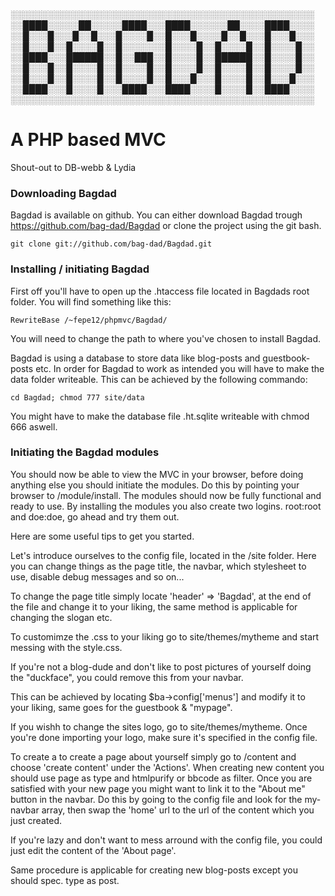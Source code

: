 ░░░░░░░░░░░░░░░░░░░░░░░░░░░░░░░░░░░░░░░░░░░░░░░░░
░░████░░░░░██░░░░░████░░░████░░░░░░██░░░░████░░░░
░░█░░░█░░░█░░█░░░█░░░░█░░█░░░█░░░░█░░█░░░█░░░█░░░
░░█░░░█░░█░░░░█░░█░░░░░░░█░░░░█░░█░░░░█░░█░░░░█░░
░░████░░░██████░░█░░███░░█░░░░█░░██████░░█░░░░█░░
░░█░░░█░░█░░░░█░░█░░░░█░░█░░░░█░░█░░░░█░░█░░░░█░░
░░█░░░█░░█░░░░█░░█░░░░█░░█░░░█░░░█░░░░█░░█░░░█░░░
░░████░░░█░░░░█░░░████░░░████░░░░█░░░░█░░████░░░░
░░░░░░░░░░░░░░░░░░░░░░░░░░░░░░░░░░░░░░░░░░░░░░░░░

<h1>A PHP based MVC</h1>

Shout-out to DB-webb & Lydia

<h3>Downloading Bagdad</h3>

Bagdad is available on github. You can either download Bagdad trough https://github.com/bag-dad/Bagdad or clone the project using the git bash.

    git clone git://github.com/bag-dad/Bagdad.git

<h3>Installing / initiating Bagdad</h3>

First off you'll have to open up the .htaccess file located in Bagdads root folder. 
You will find something like this:

	RewriteBase /~fepe12/phpmvc/Bagdad/

You will need to change the path to where you've chosen to install Bagdad.

Bagdad is using a database to store data like blog-posts and guestbook-posts etc. In order for Bagdad to work as intended you will have to make the data folder writeable.
This can be achieved by the following commando:

    cd Bagdad; chmod 777 site/data

You might have to make the database file .ht.sqlite writeable with chmod 666 aswell.

<h3>Initiating the Bagdad modules</h3>

You should now be able to view the MVC in your browser, before doing anything else you should initiate the modules. Do this by pointing your browser to /module/install.
The modules should now be fully functional and ready to use. 
By installing the modules you also create two logins.
root:root and doe:doe, go ahead and try them out.


Here are some useful tips to get you started.

Let's introduce ourselves to the config file, located in the /site folder. Here you can change things as the page title, the navbar, which stylesheet to use, disable debug messages and so on...

To change the page title simply locate 'header' => 'Bagdad', at the end of the file and change it to your liking, the same method is applicable for changing the slogan etc.

To customimze the .css to your liking go to site/themes/mytheme and start messing with the style.css.

If you're not a blog-dude and don't like to post pictures of yourself doing the "duckface", you could remove this from your navbar. 

This can be achieved by locating $ba->config['menus'] and modify it to your liking, same goes for the guestbook & "mypage".

If you wishh to change the sites logo, go to site/themes/mytheme. Once you're done importing your logo, make sure it's specified in the config file.

To create a to create a page about yourself simply go to /content and choose 'create content' under the 'Actions'.
When creating new content you should use page as type and htmlpurify or bbcode as filter.
Once you are satisfied with your new page you might want to link it to the "About me" button in the navbar.
Do this by going to the config file and look for the my-navbar array, then swap the 'home' url to the url of the content
which you just created.

If you're lazy and don't want to mess arround with the config file, you could just edit the content of the 'About page'.

Same procedure is applicable for creating new blog-posts except you should spec. type as post.



